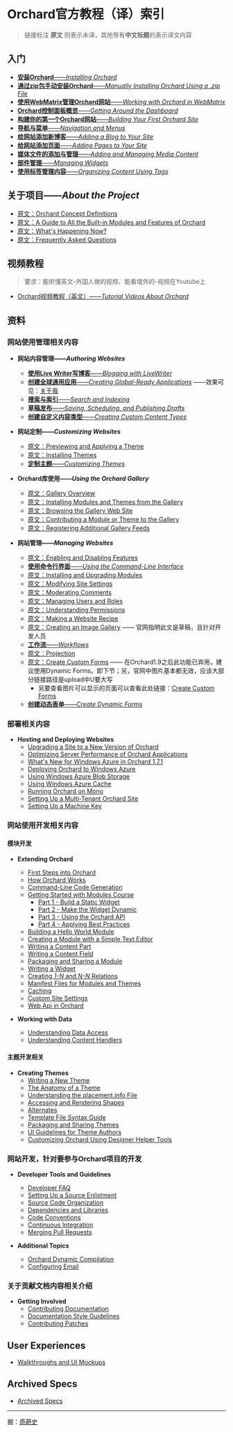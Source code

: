 <!--链接集合-->
[originhost]: http://docs.orchardproject.net/
[000]: http://www.shisujie.com
[001]: http://www.shisujie.com/blog/Installing-Orchard
[002]: http://www.shisujie.com/blog/Manually-installing-Orchard-zip-file
[003]: http://www.shisujie.com/blog/Working-with-Orchard-in-WebMatrix
[004]: http://www.shisujie.com/blog/Getting-around-the-dashboard
[005]: http://www.shisujie.com/blog/Getting-Started
[006]: http://www.shisujie.com/blog/Navigation-and-menus
[007]: http://www.shisujie.com/blog/Adding-a-Blog-to-Your-Site
[008]: http://www.shisujie.com/blog/Adding-Pages-to-Your-Site
[009]: http://www.shisujie.com/blog/Adding-and-managing-media-content
[010]: http://www.shisujie.com/blog/Managing-widgets
[011]: http://www.shisujie.com/blog/Organizing-content-with-tags
[012]: http://www.shisujie.com/blog/Blogging-with-LiveWriter
[013]: http://www.shisujie.com/blog/Creating-global-ready-applications
[014]: http://www.shisujie.com/blog/Search-and-indexing
[015]: http://www.shisujie.com/blog/Saving-scheduling-and-publishing-drafts
[016]: http://www.shisujie.com/blog/Creating-custom-content-types
[017]: http://docs.orchardproject.net/en/latest/Documentation/Previewing-and-applying-a-theme/
[018]: http://docs.orchardproject.net/en/latest/Documentation/Installing-themes/
[019]: http://www.shisujie.com/blog/Customizing-the-default-theme
[020]: http://docs.orchardproject.net/en/latest/Documentation/Enabling-and-disabling-features/
[021]: http://www.shisujie.com/blog/Using-the-command-line-interface
[022]: http://docs.orchardproject.net/en/latest/Documentation/Installing-and-upgrading-modules/
[023]: http://docs.orchardproject.net/en/latest/Documentation/Modifying-site-settings/
[024]: http://docs.orchardproject.net/en/latest/Documentation/Moderating-comments/
[025]: http://docs.orchardproject.net/en/latest/Documentation/Managing-users-and-roles/
[026]: http://docs.orchardproject.net/en/latest/Documentation/Understanding-permissions/
[027]: http://docs.orchardproject.net/en/latest/Documentation/Making-a-Web-Site-Recipe/
[028]: http://docs.orchardproject.net/en/latest/Documentation/Creating-an-image-gallery/
[029]: http://www.shisujie.com/blog/Workflows
[030]: http://docs.orchardproject.net/en/latest/Documentation/Projection/
[031]: http://docs.orchardproject.net/en/latest/Documentation/Creating-Custom-Forms/
[032]: https://github.com/ShiJess/OrchardDoc/blob/chinesedoc/docs/Documentation/Creating-Custom-Forms.markdown
[033]: http://www.shisujie.com/blog/Creating-Dynamic-Forms
[034]: http://docs.orchardproject.net/en/latest/Documentation/Gallery-overview/
[035]: http://docs.orchardproject.net/en/latest/Documentation/Installing-modules-and-themes-from-the-gallery/
[036]: http://docs.orchardproject.net/en/latest/Documentation/Browsing-the-gallery-web-site/
[037]: http://docs.orchardproject.net/en/latest/Documentation/Contributing-a-module-or-theme-to-the-gallery/
[038]: http://docs.orchardproject.net/en/latest/Documentation/Module-gallery-feeds/
[039]: http://docs.orchardproject.net/en/latest/Documentation/Basic-Orchard-Concepts/
[040]: http://docs.orchardproject.net/en/latest/Documentation/Builtin-Features/
[041]: http://docs.orchardproject.net/en/latest/Documentation/Feature-roadmap/
[042]: http://docs.orchardproject.net/en/latest/Documentation/Frequently-asked-questions/

# Orchard官方教程（译）索引

> 链接标注 **原文** 则表示未译，其他带有**中文标题**的表示译文内容

## 入门 ##

* [**安装Orchard**——*Installing Orchard*][001] 
* [**通过zip包手动安装Orchard**——*Manually Installing Orchard Using a .zip File*][002]
* [**使用WebMatrix管理Orchard网站**——*Working with Orchard in WebMatrix*][003]
* [**Orchard控制面板概览**——*Getting Around the Dashboard*][004]
* [**构建你的第一个Orchard网站**——*Building Your First Orchard Site*][005]
* [**导航与菜单**——*Navigation and Menus*][006]
* [**给网站添加新博客**——*Adding a Blog to Your Site*][007]
* [**给网站添加页面**——*Adding Pages to Your Site*][008]
* [**媒体文件的添加与管理**——*Adding and Managing Media Content*][009]
* [**部件管理**——*Managing Widgets*][010]
* [**使用标签管理内容**——*Organizing Content Using Tags*][011]

## 关于项目——_About the Project_ ##

* [原文：Orchard Concept Definitions][039]
* [原文：A Guide to All the Built-in Modules and Features of Orchard][040]
* [原文：What's Happening Now?][041]
* [原文：Frequently Asked Questions][042]

## 视频教程 ##

> 要求：能听懂英文-外国人做的视频、能看墙外的-视频在Youtube上

* [Orchard视频教程（英文）——*Tutorial Videos About Orchard*](http://docs.orchardproject.net/en/latest/Documentation/Orchard-TV/)

## 资料 ##

### 网站使用管理相关内容

* **网站内容管理——*Authoring Websites***  
    * [**使用Live Writer写博客**——*Blogging with LiveWriter*][012]
    * [**创建全球通用应用**——*Creating Global-Ready Applications*][013] ——效果可见：[关于我](http://www.shisujie.com/aboutme)
    * [**搜索与索引**——*Search and Indexing*][014]
    * [**草稿发布**——*Saving, Scheduling, and Publishing Drafts*][015]
    * [**创建自定义内容类型**——*Creating Custom Content Types*][016]


* **网站定制——*Customizing Websites***
    * [原文：Previewing and Applying a Theme][017]
    * [原文：Installing Themes][018]
    * [**定制主题**——*Customizing Themes*][019]

* **Orchard库使用——_Using the Orchard Gallery_**
    * [原文：Gallery Overview][034]
    * [原文：Installing Modules and Themes from the Gallery][035]
    * [原文：Browsing the Gallery Web Site][036]
    * [原文：Contributing a Module or Theme to the Gallery][037]
    * [原文：Registering Additional Gallery Feeds][038]

* **网站管理——_Managing Websites_**
    * [原文：Enabling and Disabling Features][020]
    * [**使用命令行界面**——*Using the Command-Line Interface*][021]
    * [原文：Installing and Upgrading Modules][022]
    * [原文：Modifying Site Settings][023]
    * [原文：Moderating Comments][024]
    * [原文：Managing Users and Roles][025]
    * [原文：Understanding Permissions][026]
    * [原文：Making a Website Recipe][027]
    * [原文：Creating an Image Gallery][028] —— 官网指明此文是草稿，且针对开发人员
    * [**工作流**——*Workflows*][029]
    * [原文：Projection][030]
    * [原文：Create Custom Forms][031] —— 在Orchard1.9之后此功能已弃用，建议使用Dynamic Forms，即下节；另，官网中图片基本都无效，应该大部分链接路径是upload中U要大写
        * 另要查看图片可以显示的页面可以查看此处链接：[Create Custom Forms][032]
    * [**创建动态表单**——*Create Dynamic Forms*][033]


### 部署相关内容

* **Hosting and Deploying Websites**
    * [Upgrading a Site to a New Version of Orchard](Documentation/Upgrading-a-site-to-a-new-version-of-Orchard)
    * [Optimizing Server Performance of Orchard Applications](Documentation/Optimizing-Performance-of-Orchard-with-Shared-Hosting)
    * [What's New for Windows Azure in Orchard 1.7.1](Documentation/Whats-new-for-Windows-Azure-in-Orchard-1-7-1)
    * [Deploying Orchard to Windows Azure](Documentation/Deploying-Orchard-to-Windows-Azure)
	* [Using Windows Azure Blob Storage](Documentation/Using-Windows-Azure-Blob-Storage)
	* [Using Windows Azure Cache](Documentation/Using-Windows-Azure-Cache)
    * [Running Orchard on Mono](Documentation/Running-Orchard-on-Mono)
    * [Setting Up a Multi-Tenant Orchard Site](Documentation/Setting-up-a-multi-tenant-Orchard-site)
    * [Setting Up a Machine Key](Documentation/Setting-up-a-machine-key)

### 网站使用开发相关内容

#### 模块开发

* **Extending Orchard**
    * [First Steps into Orchard](Documentation/First-steps-into-Orchard)
    * [How Orchard Works](Documentation/How-Orchard-works)
    * [Command-Line Code Generation](Documentation/Command-line-scaffolding)
    * [Getting Started with Modules Course](Documentation/Getting-Started-with-Modules)
        * [Part 1 - Build a Static Widget](Documentation/Getting-Started-with-Modules-Part-1)
        * [Part 2 - Make the Widget Dynamic](Documentation/Getting-Started-with-Modules-Part-2)
        * [Part 3 - Using the Orchard API](Documentation/Getting-Started-with-Modules-Part-3)
        * [Part 4 - Applying Best Practices](Documentation/Getting-Started-with-Modules-Part-4)
    * [Building a Hello World Module](Documentation/Building-a-hello-world-module)
    * [Creating a Module with a Simple Text Editor](Documentation/Creating-a-module-with-a-simple-text-editor)
    * [Writing a Content Part](Documentation/Writing-a-content-part)
    * [Writing a Content Field](Documentation/Creating-a-custom-field-type)
    * [Packaging and Sharing a Module](Documentation/Packaging-and-sharing-a-module)
    * [Writing a Widget](Documentation/Writing-a-widget)
    * [Creating _1-N_ and _N-N_ Relations](Documentation/Creating-1-n-and-n-n-relations)
    * [Manifest Files for Modules and Themes](Documentation/Manifest-files)
    * [Caching](Documentation/Caching)
    * [Custom Site Settings](Documentation/Adding-custom-settings)
    * [Web Api in Orchard](Documentation/WebApi-In-Orchard)


* **Working with Data**
    * [Understanding Data Access](Documentation/Understanding-data-access)
    * [Understanding Content Handlers](Documentation/Understanding-content-handlers)
<!-- ** [Understanding Content Drivers](Documentation/Understanding-content-drivers) (TBD) -->

#### 主题开发相关

* **Creating Themes**
    * [Writing a New Theme](Documentation/Writing-a-new-theme)
    * [The Anatomy of a Theme](Documentation/Anatomy-of-a-theme)
    * [Understanding the placement.info File](Documentation/Understanding-placement-info)
    * [Accessing and Rendering Shapes](Documentation/Accessing-and-rendering-shapes)
    * [Alternates](Documentation/Alternates)
    * [Template File Syntax Guide](Documentation/Template-file-syntax-guide)
    * [Packaging and Sharing Themes](Documentation/Packaging-and-sharing-themes)
    * [UI Guidelines for Theme Authors](Documentation/UI-guidelines-for-theme-authors)
    * [Customizing Orchard Using Designer Helper Tools](Documentation/Customizing-Orchard-using-Designer-Helper-Tools)


### 网站开发，针对要参与Orchard项目的开发

* **Developer Tools and Guidelines**
    * [Developer FAQ](Documentation/Developer-FAQ)
    * [Setting Up a Source Enlistment](Documentation/Setting-up-a-source-enlistment)
    * [Source Code Organization](Documentation/Source-code-organization)
    * [Dependencies and Libraries](Documentation/Orchard-dependencies-and-libraries)
    * [Code Conventions](Documentation/Code-conventions)
    * [Continuous Integration](Documentation/Continuous-integration)
    * [Merging Pull Requests](Documentation/Merging-Pull-Requests)

* **Additional Topics**
    * [Orchard Dynamic Compilation](Documentation/Orchard-module-loader-and-dynamic-compilation)
    * [Configuring Email](Documentation/Configuring-email)


### 关于贡献文档内容相关介绍

* **Getting Involved**
    * [Contributing Documentation](Documentation/Contributing-documentation)
    * [Documentation Style Guidelines](Documentation/Documentation-Style-Guidelines)
    * [Contributing Patches](Documentation/Contributing-patches)

## User Experiences ##
* [Walkthroughs and UI Mockups](Documentation/Walkthroughs)

## Archived Specs ##

* [Archived Specs](Documentation/Archived-specs)

***
掘：[奇葩史][000]